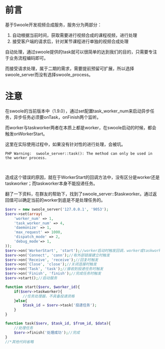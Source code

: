 # 前言

基于Swoole开发视频合成服务，服务分为两部分：

1. 自动根据当前时间，获取需要进行视频合成的课程视频，进行处理
2. 接受客户端的请求后，针对某节课程进行单独的视频合成处理

自动处理，通过swoole提供的task就可以很简单的达到我们的目的，只需要专注于业务流程编码即可。

而接受请求处理，属于二期的需求，需要提前预留可扩展，所以选择swoole_server而没有选择swoole_process。

# 注意

在swoole的当前版本中（1.9.0），通过set配置task_worker_num来启动异步任务，异步任务必须要onTask，onFinish两个监听。

而worker与taskworker两者在本质上都是worker，在swoole启动的时候，都会触发onWorkerStart。

这里在实际使用过程中，如果没有针对性的进行处理，会被坑。


```shell
PHP Warning:  swoole_server::task(): The method can only be used in the worker process.
```
​	

造成这个错误的原因，就在于WorkerStart的回调方法中，没有区分是worker还是taskworker；而taskworker本身不能投递任务。

翻了一下资料，在群友的帮助下，找到了swoole_server::$taskworker。通过返回值可以确定当前的worker到底是不是处理任务的。


```php
$serv = new swoole_server('127.0.0.1', '9053');
$serv->set(array(
	'worker_num' => 1,
	'task_worker_num' => 4,
	'daemonize' => 1,
	'max_request' => 1000,
	'dispatch_mode' => 2,
	'debug_mode'=> 1,
));
$serv->on('WorkerStart', 'start');//worker启动时触发回调，worker或taskworker都会触发
$serv->on('Connect', 'conn');//有外部链接建立时触发
$serv->on('Receive', 'receive');//回复时触发
$serv->on('Close', 'close');//关闭连接时触发
$serv->on('Task', 'task');//接收到投递任务时触发
$serv->on('Finish', 'finish');//完成任务时触发
$serv->start();//启动服务

function start($serv, $worker_id){
	if($serv->taskworker){
		//任务处理器，不具备投递资格
	}else{
		$task_id = $serv->task('投递任务');
	}
}

function task($serv, $task_id, $from_id, $data){
	//处理任务
	$serv->finish('处理成功');//完成
}
//*其他代码省略
```

